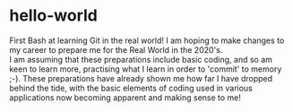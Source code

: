 # hello-world
First Bash at learning Git in the real world!
I am hoping to make changes to my career to prepare me for the Real World in the 2020's.
<br /> I am assuming that these preparations include basic coding, and so am keen to learn more, practising what I learn in order to 'commit' to memory ;-). 
These preparations have already shown me how far I have dropped behind the tide, with the basic elements of coding used in various applications now becoming apparent and making sense to me!
